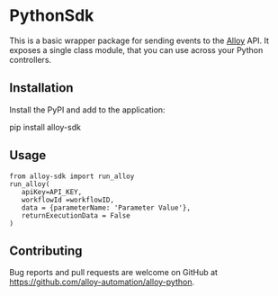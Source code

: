 # PythonSdk
This is a basic wrapper package for sending events to the [Alloy](https://runalloy.com/) API. It exposes a single class module, that you can use across your Python controllers.

## Installation

Install the PyPI and add to the application:

pip install alloy-sdk


## Usage
```
from alloy-sdk import run_alloy
run_alloy(
   apiKey=API_KEY,
   workflowId =workflowID,
   data = {parameterName: 'Parameter Value'},
   returnExecutionData = False
)
```

## Contributing
Bug reports and pull requests are welcome on GitHub at https://github.com/alloy-automation/alloy-python.


